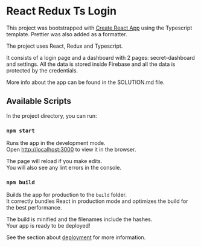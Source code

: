 # React Redux Ts Login

This project was bootstrapped with [Create React App](https://github.com/facebook/create-react-app) using the Typescript template. Prettier was also added as a formatter.

The project uses React, Redux and Typescript.

It consists of a login page and a dashboard with 2 pages: secret-dashboard and settings. All the data is stored inside Firebase and all the data is protected by the credentials.

More info about the app can be found in the SOLUTION.md file.

## Available Scripts

In the project directory, you can run:

### `npm start`

Runs the app in the development mode.\
Open [http://localhost:3000](http://localhost:3000) to view it in the browser.

The page will reload if you make edits.\
You will also see any lint errors in the console.

### `npm build`

Builds the app for production to the `build` folder.\
It correctly bundles React in production mode and optimizes the build for the best performance.

The build is minified and the filenames include the hashes.\
Your app is ready to be deployed!

See the section about [deployment](https://facebook.github.io/create-react-app/docs/deployment) for more information.
